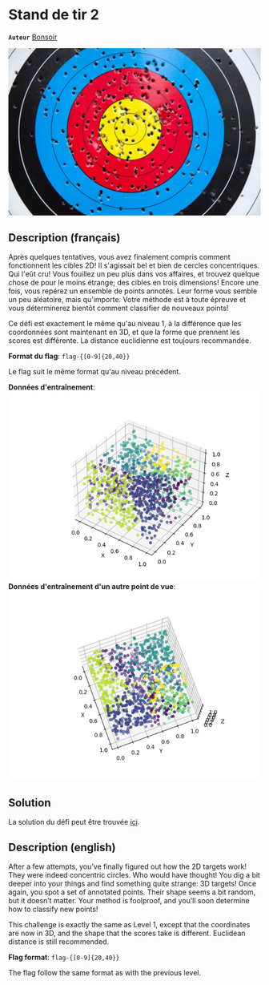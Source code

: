 # Stand de tir 2

**`Auteur`** [Bonsoir](https://github.com/florentduchesne)

![Cible](cible.jpg)

## Description (français)

Après quelques tentatives, vous avez finalement compris comment fonctionnent les cibles 2D! Il s'agissait bel et bien de cercles concentriques. Qui l'eût cru!
Vous fouillez un peu plus dans vos affaires, et trouvez quelque chose de pour le moins étrange; des cibles en trois dimensions! Encore une fois, vous repérez un ensemble de points annotés. Leur forme vous semble un peu aléatoire, mais qu'importe. Votre méthode est à toute épreuve et vous déterminerez bientôt comment classifier de nouveaux points!

Ce défi est exactement le même qu'au niveau 1, à la différence que les coordonnées sont maintenant en 3D, et que la forme que prennent les scores est différente. La distance euclidienne est toujours recommandée.

**Format du flag**: `flag-{[0-9]{20,40}}`

Le flag suit le même format qu'au niveau précédent.


**Données d'entraînement**:  
![Données d'entraînement](Data_challenge_2.png)  
**Données d'entraînement d'un autre point de vue**:  
![Données d'entraînement 2](Data_challenge_2-2.png)  

## Solution

La solution du défi peut être trouvée [ici](solution/).

## Description (english)

After a few attempts, you’ve finally figured out how the 2D targets work! They were indeed concentric circles. Who would have thought!
You dig a bit deeper into your things and find something quite strange: 3D targets! Once again, you spot a set of annotated points. Their shape seems a bit random, but it doesn’t matter. Your method is foolproof, and you’ll soon determine how to classify new points!

This challenge is exactly the same as Level 1, except that the coordinates are now in 3D, and the shape that the scores take is different. Euclidean distance is still recommended.

**Flag format**: `flag-{[0-9]{20,40}}`

The flag follow the same format as with the previous level.

